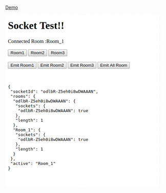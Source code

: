 
<dl>
  <dt><a href="https://auspicious-separated-rubidium.glitch.me/" target="_blank">Demo</a></dt>
</dl>

![Image](/screenshot.jpeg?raw=true "Screenshot")
